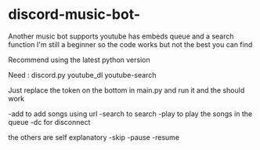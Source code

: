# discord-music-bot-
Another music bot supports youtube has embeds queue and a search function I'm still a beginner so the code works but not the best you can find

Recommend using the latest python version

Need : 
discord.py
youtube_dl
youtube-search

Just replace the token on the bottom in main.py and run it and the should work

-add to add songs using url
-search to search
-play to play the songs in the queue
-dc for disconnect

the others are self explanatory
-skip
-pause
-resume


